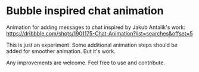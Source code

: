 Bubble inspired chat animation
==============================

Animation for adding messages to chat inspired by Jakub Antalík's work:
https://dribbble.com/shots/1901175-Chat-Animation?list=searches&offset=5

This is just an experiment. 
Some additional animation steps should be added for smoother animation. 
But it's work.

Any improvements are welcome.
Feel free to use and contribute.

